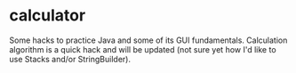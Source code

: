 # calculator
Some hacks to practice Java and some of its GUI fundamentals.
Calculation algorithm is a quick hack and will be updated (not sure yet how I'd like to use Stacks and/or StringBuilder).
